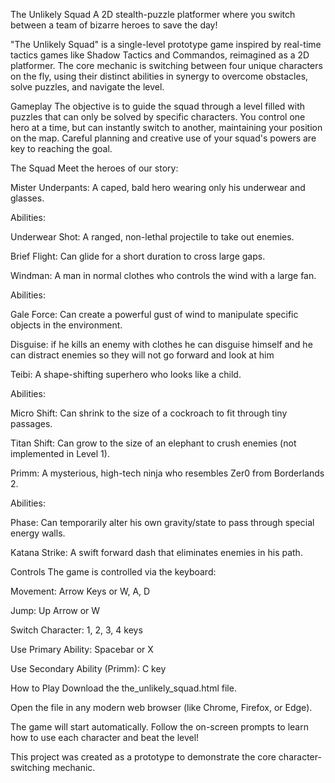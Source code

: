The Unlikely Squad
A 2D stealth-puzzle platformer where you switch between a team of bizarre heroes to save the day!

"The Unlikely Squad" is a single-level prototype game inspired by real-time tactics games like Shadow Tactics and Commandos, reimagined as a 2D platformer. The core mechanic is switching between four unique characters on the fly, using their distinct abilities in synergy to overcome obstacles, solve puzzles, and navigate the level.

Gameplay
The objective is to guide the squad through a level filled with puzzles that can only be solved by specific characters. You control one hero at a time, but can instantly switch to another, maintaining your position on the map. Careful planning and creative use of your squad's powers are key to reaching the goal.

The Squad
Meet the heroes of our story:

Mister Underpants: A caped, bald hero wearing only his underwear and glasses.

Abilities:

Underwear Shot: A ranged, non-lethal projectile to take out enemies.

Brief Flight: Can glide for a short duration to cross large gaps.

Windman: A man in normal clothes who controls the wind with a large fan.

Abilities:

Gale Force: Can create a powerful gust of wind to manipulate specific objects in the environment.

Disguise: if he kills an enemy with clothes he can disguise himself and he can distract enemies so they will not go forward and look at him

Teibi: A shape-shifting superhero who looks like a child.

Abilities:

Micro Shift: Can shrink to the size of a cockroach to fit through tiny passages.

Titan Shift: Can grow to the size of an elephant to crush enemies (not implemented in Level 1).

Primm: A mysterious, high-tech ninja who resembles Zer0 from Borderlands 2.

Abilities:

Phase: Can temporarily alter his own gravity/state to pass through special energy walls.

Katana Strike: A swift forward dash that eliminates enemies in his path.

Controls
The game is controlled via the keyboard:

Movement: Arrow Keys or W, A, D

Jump: Up Arrow or W

Switch Character: 1, 2, 3, 4 keys

Use Primary Ability: Spacebar or X

Use Secondary Ability (Primm): C key

How to Play
Download the the_unlikely_squad.html file.

Open the file in any modern web browser (like Chrome, Firefox, or Edge).

The game will start automatically. Follow the on-screen prompts to learn how to use each character and beat the level!

This project was created as a prototype to demonstrate the core character-switching mechanic.